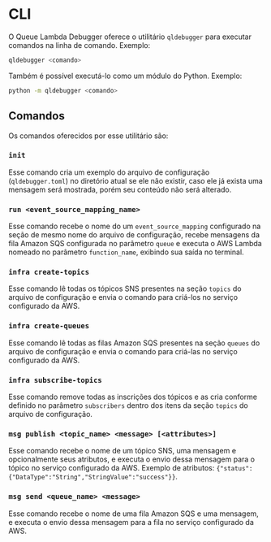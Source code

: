 # CLI

O Queue Lambda Debugger oferece o utilitário `qldebugger` para executar comandos na linha de comando. Exemplo:

```sh
qldebugger <comando>
```

Também é possível executá-lo como um módulo do Python. Exemplo:

```sh
python -m qldebugger <comando>
```

## Comandos

Os comandos oferecidos por esse utilitário são:

### `init`

Esse comando cria um exemplo do arquivo de configuração (`qldebugger.toml`) no diretório atual se ele não existir, caso ele já exista uma mensagem será mostrada, porém seu conteúdo não será alterado.

### `run <event_source_mapping_name>`

Esse comando recebe o nome do um `event_source_mapping` configurado na seção de mesmo nome do arquivo de configuração, recebe mensagens da fila Amazon SQS configurada no parâmetro `queue` e executa o AWS Lambda nomeado no parâmetro `function_name`, exibindo sua saída no terminal.

### `infra create-topics`

Esse comando lê todas os tópicos SNS presentes na seção `topics` do arquivo de configuração e envia o comando para criá-los no serviço configurado da AWS.

### `infra create-queues`

Esse comando lê todas as filas Amazon SQS presentes na seção `queues` do arquivo de configuração e envia o comando para criá-las no serviço configurado da AWS.

### `infra subscribe-topics`

Esse comando remove todas as inscrições dos tópicos e as cria conforme definido no parâmetro `subscribers` dentro dos itens da seção `topics` do arquivo de configuração.

### `msg publish <topic_name> <message> [<attributes>]`

Esse comando recebe o nome de um tópico SNS, uma mensagem e opcionalmente seus atributos, e executa o envio dessa mensagem para o tópico no serviço configurado da AWS. Exemplo de atributos: `{"status":{"DataType":"String","StringValue":"success"}}`.

### `msg send <queue_name> <message>`

Esse comando recebe o nome de uma fila Amazon SQS e uma mensagem, e executa o envio dessa mensagem para a fila no serviço configurado da AWS.
